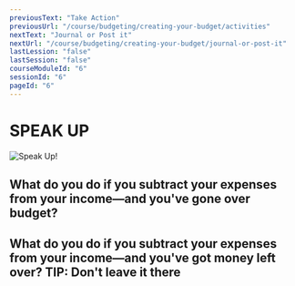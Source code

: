 ```yaml
---
previousText: "Take Action"
previousUrl: "/course/budgeting/creating-your-budget/activities"
nextText: "Journal or Post it"
nextUrl: "/course/budgeting/creating-your-budget/journal-or-post-it"
lastLession: "false"
lastSession: "false"
courseModuleId: "6"
sessionId: "6"
pageId: "6"
---
```



# SPEAK UP
![Speak Up!](/assets/img/lets-talk-about-it.png)


## What do you do if you subtract your expenses from your income—and you've gone over budget?
<sparkle-feed-post assignment-name="What do you do if you subtract your expenses from your income—and you've:gone over budget?" ></sparkle-feed-post>

## What do you do if you subtract your expenses from your income—and you've got money left over? TIP: Don't leave it there
<sparkle-feed-post assignment-name="What do you do if you subtract your expenses from your income—and you've: got money left over? TIP: Don't leave it there" ></sparkle-feed-post>

